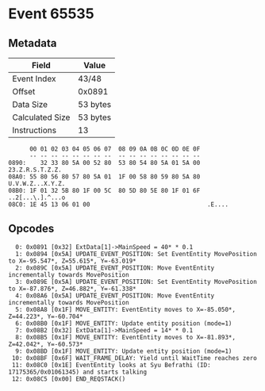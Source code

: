 # Event 65535

## Metadata

| Field           | Value    |
|-----------------|----------|
| Event Index     | 43/48    |
| Offset          | 0x0891   |
| Data Size       | 53 bytes |
| Calculated Size | 53 bytes |
| Instructions    | 13       |

```
      00 01 02 03 04 05 06 07  08 09 0A 0B 0C 0D 0E 0F
      -- -- -- -- -- -- -- --  -- -- -- -- -- -- -- --
0890:    32 33 80 5A 00 52 80  53 80 54 80 5A 01 5A 00   23.Z.R.S.T.Z.Z.
08A0: 55 80 56 80 57 80 5A 01  1F 00 58 80 59 80 5A 80  U.V.W.Z...X.Y.Z.
08B0: 1F 01 32 5B 80 1F 00 5C  80 5D 80 5E 80 1F 01 6F  ..2[...\.].^...o
08C0: 1E 45 13 06 01 00                                 .E....          
```

## Opcodes

```
  0: 0x0891 [0x32] ExtData[1]->MainSpeed = 40* * 0.1
  1: 0x0894 [0x5A] UPDATE_EVENT_POSITION: Set EventEntity MovePosition to X=-95.547*, Z=55.615*, Y=-63.019*
  2: 0x089C [0x5A] UPDATE_EVENT_POSITION: Move EventEntity incrementally towards MovePosition
  3: 0x089E [0x5A] UPDATE_EVENT_POSITION: Set EventEntity MovePosition to X=-87.876*, Z=46.882*, Y=-61.338*
  4: 0x08A6 [0x5A] UPDATE_EVENT_POSITION: Move EventEntity incrementally towards MovePosition
  5: 0x08A8 [0x1F] MOVE_ENTITY: EventEntity moves to X=-85.050*, Z=44.223*, Y=-60.704*
  6: 0x08B0 [0x1F] MOVE_ENTITY: Update entity position (mode=1)
  7: 0x08B2 [0x32] ExtData[1]->MainSpeed = 14* * 0.1
  8: 0x08B5 [0x1F] MOVE_ENTITY: EventEntity moves to X=-81.893*, Z=42.042*, Y=-60.573*
  9: 0x08BD [0x1F] MOVE_ENTITY: Update entity position (mode=1)
 10: 0x08BF [0x6F] WAIT_FRAME_DELAY: Yield until WaitTime reaches zero
 11: 0x08C0 [0x1E] EventEntity looks at Syu Befrathi (ID: 17175365/0x01061345) and starts talking
 12: 0x08C5 [0x00] END_REQSTACK()
```
